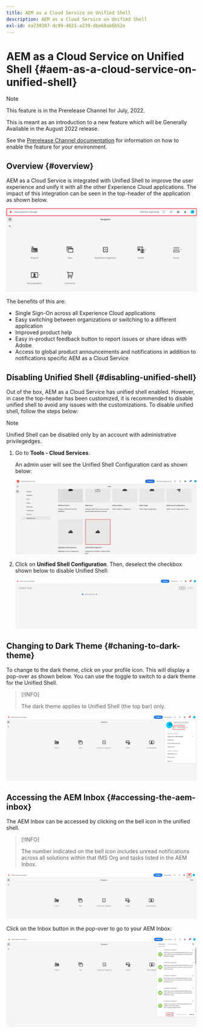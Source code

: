 ```yaml
---
title: AEM as a Cloud Service on Unified Shell
description: AEM as a Cloud Service on Unified Shell
exl-id: ea739307-dc99-4621-a239-dbe60ab6b52e
---
```

# AEM as a Cloud Service on Unified Shell {#aem-as-a-cloud-service-on-unified-shell}

>[!NOTE]
>This feature is in the Prerelease Channel for July, 2022. 
>
>This is meant as an introduction to a new feature which will be Generally Available in the August 2022 release. 
>
>See the [Prerelease Channel documentation](/help/release-notes/prerelease.md#enable-prerelease) for information on how to enable the feature for your environment.

## Overview {#overview}

AEM as a Cloud Service is integrated with Unified Shell to improve the user experience and unify it with all the other Experience Cloud applications. The impact of this integration can be seen in the top-header of the application as shown below.

![image](/help/overview/assets/unifiedshell1.png)

The benefits of this are:

* Single Sign-On across all Experience Cloud applications
* Easy switching between organizations or switching to a different application
* Improved product help
* Easy in-product feedback button to report issues or share ideas with Adobe
* Access to global product announcements and notifications in addition to notifications specific AEM as a Cloud Service

## Disabling Unified Shell {#disabling-unified-shell}

Out of the box, AEM as a Cloud Service has unified shell enabled. However, in case the top-header has been customized, it is recommended to disable unified shell to avoid any issues with the customizations. To disable unified shell, follow the steps below:

>[!NOTE]
>Unified Shell can be disabled only by an account with administrative privilegedges.

1. Go to **Tools - Cloud Services**. 

   An admin user will see the Unified Shell Configuration card as shown below:

   ![image](/help/overview/assets/unifiedshell2.png)

1. Click on **Unified Shell Configuration**. Then, deselect the checkbox shown below to disable Unified Shell:

   ![image](/help/overview/assets/unifiedshell3.png)

## Changing to Dark Theme {#chaning-to-dark-theme}

To change to the dark theme, click on your profile icon. This will display a pop-over as shown below. You can use the toggle to switch to a dark theme for the Unified Shell.

>[!INFO]
>
>The dark theme applies to Unified Shell (the top bar) only.

![image](/help/overview/assets/unifiedshell4.png)

## Accessing the AEM Inbox {#accessing-the-aem-inbox}

The AEM Inbox can be accessed by clicking on the bell icon in the unified shell. 

>[!INFO]
>
> The number indicated on the bell icon includes unread notifications across all solutions within that IMS Org and tasks listed in the AEM Inbox.

![image](/help/overview/assets/unifiedshell5.png)

Click on the Inbox button in the pop-over to go to your AEM Inbox:

![image](/help/overview/assets/unifiedshell6.png)
